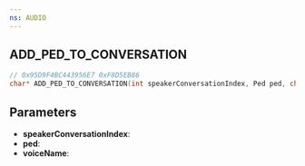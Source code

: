 ```yaml
---
ns: AUDIO
---
```

## ADD_PED_TO_CONVERSATION

```c
// 0x95D9F4BC443956E7 0xF8D5EB86
char* ADD_PED_TO_CONVERSATION(int speakerConversationIndex, Ped ped, char* voiceName);
```


## Parameters
* **speakerConversationIndex**:
* **ped**:
* **voiceName**:

